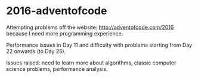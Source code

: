 # 2016-adventofcode
Attempting problems off the website: http://adventofcode.com/2016 because I need more programming experience.

Performance issues in Day 11 and difficulty with problems starting from Day 22 onwards (to Day 25).

Issues raised: need to learn more about algorithms, classic computer science problems, performance analysis.
